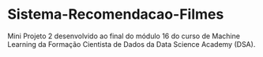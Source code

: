 # Sistema-Recomendacao-Filmes
Mini Projeto 2 desenvolvido ao final do módulo 16 do curso de Machine Learning da Formação Cientista de Dados da Data Science Academy (DSA).
